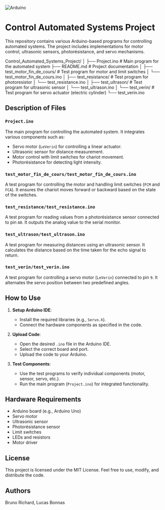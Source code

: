 ![Arduino](https://img.shields.io/badge/-Arduino-00979D?style=for-the-badge&logo=Arduino&logoColor=white)

# Control Automated Systems Project

This repository contains various Arduino-based programs for controlling automated systems. The project includes implementations for motor control, ultrasonic sensors, photorésistance, and servo mechanisms.

Control_Automated_Systems_Project/
│
├── Project.ino                  # Main program for the automated system
├── README.md                    # Project documentation
│
├── test_motor_fin_de_cours/    # Test program for motor and limit switches
│   └── test_motor_fin_de_cours.ino
│
├── test_resistance/            # Test program for photoresistor
│   └── test_resistance.ino
│
├── test_ultrason/              # Test program for ultrasonic sensor
│   └── test_ultrason.ino
│
└── test_verin/                 # Test program for servo actuator (electric cylinder)
    └── test_verin.ino

## Description of Files

### `Project.ino`
The main program for controlling the automated system. It integrates various components such as:
- Servo motor (`LeVerin`) for controlling a linear actuator.
- Ultrasonic sensor for distance measurement.
- Motor control with limit switches for chariot movement.
- Photorésistance for detecting light intensity.

### `test_motor_fin_de_cours/test_motor_fin_de_cours.ino`
A test program for controlling the motor and handling limit switches (`FCM` and `FCA`). It ensures the chariot moves forward or backward based on the state of the switches.

### `test_resistance/test_resistance.ino`
A test program for reading values from a photorésistance sensor connected to pin `A0`. It outputs the analog value to the serial monitor.

### `test_ultrason/test_ultrason.ino`
A test program for measuring distances using an ultrasonic sensor. It calculates the distance based on the time taken for the echo signal to return.

### `test_verin/test_verin.ino`
A test program for controlling a servo motor (`LeVerin`) connected to pin `9`. It alternates the servo position between two predefined angles.

## How to Use

1. **Setup Arduino IDE**:
   - Install the required libraries (e.g., `Servo.h`).
   - Connect the hardware components as specified in the code.

2. **Upload Code**:
   - Open the desired `.ino` file in the Arduino IDE.
   - Select the correct board and port.
   - Upload the code to your Arduino.

3. **Test Components**:
   - Use the test programs to verify individual components (motor, sensor, servo, etc.).
   - Run the main program (`Project.ino`) for integrated functionality.

## Hardware Requirements
- Arduino board (e.g., Arduino Uno)
- Servo motor
- Ultrasonic sensor
- Photorésistance sensor
- Limit switches
- LEDs and resistors
- Motor driver

## License
This project is licensed under the MIT License. Feel free to use, modify, and distribute the code.

## Authors
Bruno Richard, Lucas Bonnas